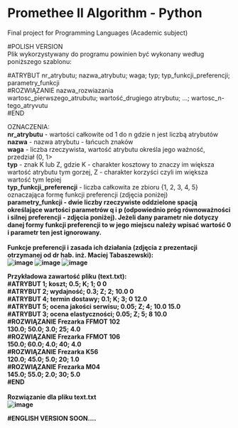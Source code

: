 # Promethee II Algorithm - Python
Final project for Programming Languages (Academic subject)

#POLISH VERSION<br/>
Plik wykorzystywany do programu powinien być wykonany według poniższego szablonu:<br/>

#ATRYBUT nr_atrybutu; nazwa_atrybutu; waga; typ; typ_funkcji_preferencji; parametry_funkcji<br/>
#ROZWIĄZANIE nazwa_rozwiazania<br/>
wartosc_pierwszego_atrubutu; wartość_drugiego atrybutu; ...; wartosc_n-tego_atryvutu<br/>
#END<br/>

OZNACZENIA:<br/>
<b>nr_atrybutu</b> - wartości całkowite od 1 do n gdzie n jest liczbą atrybutów<br/>
<b>nazwa</b> - nazwa atrybutu - łańcuch znaków<br/>
<b>waga</b> - liczba rzeczywista, wartość atrybutu określa jego ważność, przedział (0, 1><br/>
<b>typ</b> - znak K lub Z, gdzie K - charakter kosztowy to znaczy im większa wartość atrybutu tym gorzej, Z - charakter korzyści czyli im większa wartość tym lepiej<br/>
<b>typ_funkcji_preferencji</b> - liczba całkowita ze zbioru {1, 2, 3, 4, 5} oznaczająca formę funkcji preferencji (zdjęcia poniżej)<br/>
<b>parametry_funkcji - dwie liczby rzeczywiste oddzielone spacją określające wartości parametrów q i p (odpowiednio próg równoważności i silnej preferencji - zdjęcia poniżej). Jeżeli dany parametr nie dotyczy danej formy funkcji preferencji to w jego miejscu należy wpisać wartość 0 i parametr ten jest ignorowany.<br/>
<br/>
Funkcje preferencji i zasada ich działania (zdjęcia z prezentacji otrzymanej od dr hab. inż. Maciej Tabaszewski):<br/>
![image](https://user-images.githubusercontent.com/34101300/173627518-0bf9d003-e4fa-42c7-87cb-52fb72e51943.png)
![image](https://user-images.githubusercontent.com/34101300/173627775-1a185cb3-ad6b-4023-847d-b67b98d41872.png)
![image](https://user-images.githubusercontent.com/34101300/173627802-aea11634-6917-4293-831a-f9e816cb70da.png)


Przykładowa zawartość pliku (text.txt):<br/>
#ATRYBUT  1; koszt; 0.5; K; 1; 0 0<br/>
#ATRYBUT  2; wydajność; 0.3; Z; 2; 10.0 0  <br/>
#ATRYBUT  4; termin dostawy; 0.1; K; 3; 0 12.0 <br/>
#ATRYBUT  5; ocena jakości serwisu; 0.05; Z; 4; 10.0 15.0 <br/>
#ATRYBUT  3; ocena elastyczności; 0.05; Z; 5; 8 10.0 <br/>
#ROZWIĄZANIE	Frezarka FFMOT 102 <br/>
130.0; 50.0; 3.0; 25; 4.0 <br/>
#ROZWIĄZANIE	Frezarka FFMOT 106  <br/>
150.0; 60.0; 4.0; 40; 4.0 <br/>
#ROZWIĄZANIE	Frezarka K56 <br/>
120.0; 45.0; 5.0; 20; 1.0 <br/>
#ROZWIĄZANIE	Frezarka M04 <br/>
145.0; 55.0; 2.0; 30; 5.0 <br/>
#END <br/>
<br/>
Rozwiązanie dla pliku text.txt<br/>
![image](https://user-images.githubusercontent.com/34101300/173623873-914198b4-4c32-472d-8c6d-45ac7271d654.png)<br/>


#ENGLISH VERSION
SOON....


